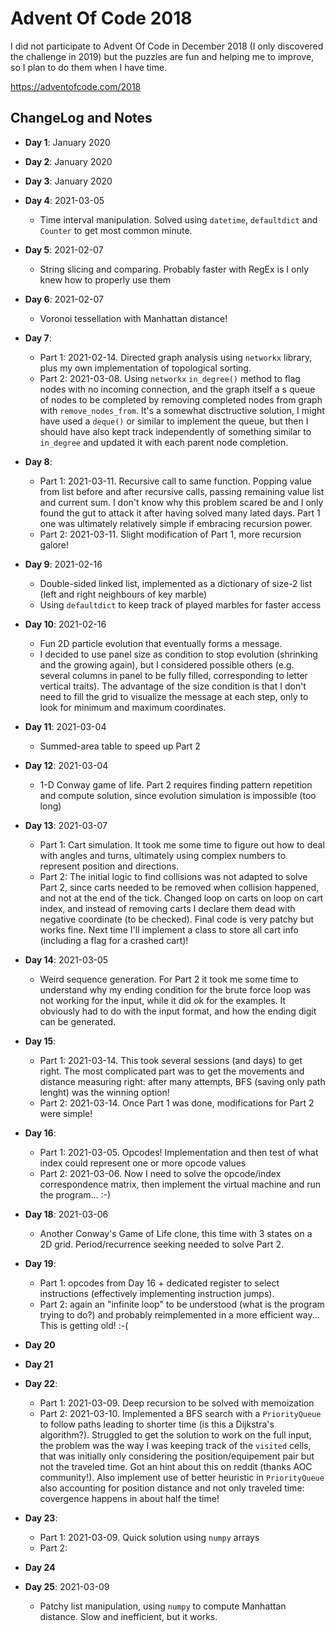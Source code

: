 # Advent Of Code 2018

I did not participate to Advent Of Code in December 2018 (I only discovered the challenge in 2019) but the puzzles are fun and helping me to improve, so I plan to do them when I have time.

https://adventofcode.com/2018

## ChangeLog and Notes

* **Day 1**: January 2020
* **Day 2**: January 2020
* **Day 3**: January 2020

* **Day 4**: 2021-03-05
    * Time interval manipulation. Solved using `datetime`, `defaultdict` and `Counter` to get most common minute.

* **Day 5**: 2021-02-07
    * String slicing and comparing. Probably faster with RegEx is I only knew how to properly use them

* **Day 6**: 2021-02-07
    * Voronoi tessellation with Manhattan distance!

* **Day 7**:
    * Part 1: 2021-02-14. Directed graph analysis using `networkx` library, plus my own implementation of topological sorting.
	* Part 2: 2021-03-08. Using `networkx` `in_degree()` method to flag nodes with no incoming connection, and the graph itself a s queue of nodes to be completed by removing completed nodes from graph with `remove_nodes_from`. It's a somewhat disctructive solution, I might have used a `deque()` or similar to implement the queue, but then I should have also kept track independently of something similar to `in_degree` and updated it with each parent node completion.

* **Day 8**:
    * Part 1: 2021-03-11. Recursive call to same function. Popping value from list before and after recursive calls, passing remaining value list and current sum. I don't know why this problem scared be and I only found the gut to attack it after having solved many lated days. Part 1 one was ultimately relatively simple if embracing recursion power.
    * Part 2: 2021-03-11. Slight modification of Part 1, more recursion galore!

* **Day 9**: 2021-02-16
    * Double-sided linked list, implemented as a dictionary of size-2 list (left and right neighbours of key marble)
    * Using `defaultdict` to keep track of played marbles for faster access

* **Day 10**: 2021-02-16
    * Fun 2D particle evolution that eventually forms a message. 
    * I decided to use panel size as condition to stop evolution (shrinking and the growing again), but I considered possible others (e.g. several columns in panel to be fully filled, corresponding to letter vertical traits). The advantage of the size condition is that I don't need to fill the grid to visualize the message at each step, only to look for minimum and maximum coordinates.

* **Day 11**: 2021-03-04
    * Summed-area table to speed up Part 2

* **Day 12**: 2021-03-04
    * 1-D Conway game of life. Part 2 requires finding pattern repetition and compute solution, since evolution simulation is impossible (too long)

* **Day 13**: 2021-03-07
    * Part 1: Cart simulation. It took me some time to figure out how to deal with angles and turns, ultimately using complex numbers to represent position and directions.
	* Part 2: The initial logic to find collisions was not adapted to solve Part 2, since carts needed to be removed when collision happened, and not at the end of the tick. Changed loop on carts on loop on cart index, and instead of removing carts I declare them dead with negative coordinate (to be checked). Final code is very patchy but works fine. Next time I'll implement a class to store all cart info (including a flag for a crashed cart)!

* **Day 14**: 2021-03-05
    * Weird sequence generation. For Part 2 it took me some time to understand why my ending condition for the brute force loop was not working for the input, while it did ok for the examples. It obviously had to do with the input format, and how the ending digit can be generated.
    
* **Day 15**: 
    * Part 1: 2021-03-14. This took several sessions (and days) to get right. The most complicated part was to get the movements and distance measuring right: after many attempts, BFS (saving only path lenght) was the winning option!
    * Part 2: 2021-03-14. Once Part 1 was done, modifications for Part 2 were simple!

* **Day 16**:
    * Part 1: 2021-03-05. Opcodes! Implementation and then test of what index could represent one or more opcode values
    * Part 2: 2021-03-06. Now I need to solve the opcode/index correspondence matrix, then implement the virtual machine and run the program... :-)

* **Day 18**: 2021-03-06
   * Another Conway's Game of Life clone, this time with 3 states on a 2D grid. Period/recurrence seeking needed to solve Part 2.

* **Day 19**:
   * Part 1: opcodes from Day 16 + dedicated register to select instructions (effectively implementing instruction jumps).
   * Part 2: again an "infinite loop" to be understood (what is the program trying to do?) and probably reimplemented in a more efficient way... This is getting old! :-(

* **Day 20**

* **Day 21**

* **Day 22**:
   * Part 1: 2021-03-09. Deep recursion to be solved with memoization
   * Part 2: 2021-03-10. Implemented a BFS search with a `PriorityQueue` to follow paths leading to shorter time (is this a Dijkstra's algorithm?). Struggled to get the solution to work on the full input, the problem was the way I was keeping track of the `visited` cells, that was initially only considering the position/equipement pair but not the traveled time. Got an hint about this on reddit (thanks AOC community!). Also implement use of better heuristic in `PriorityQueue` also accounting for position distance and not only traveled time: covergence happens in about half the time!

* **Day 23**:
   * Part 1: 2021-03-09. Quick solution using `numpy` arrays
   * Part 2:

* **Day 24**

* **Day 25**: 2021-03-09
   * Patchy list manipulation, using `numpy` to compute Manhattan distance. Slow and inefficient, but it works.
   
